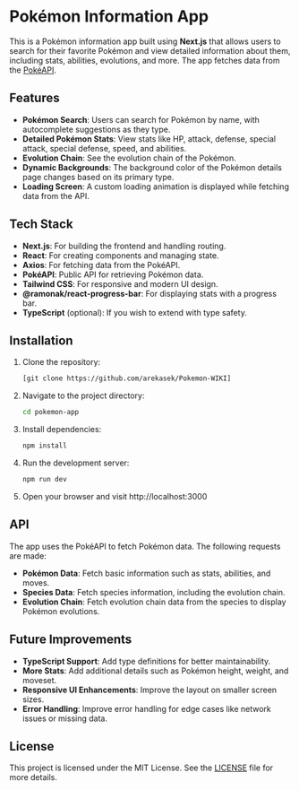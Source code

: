 # Pokémon Information App

This is a Pokémon information app built using **Next.js** that allows users to search for their favorite Pokémon and view detailed information about them, including stats, abilities, evolutions, and more. The app fetches data from the [PokéAPI](https://pokeapi.co/).

## Features

- **Pokémon Search**: Users can search for Pokémon by name, with autocomplete suggestions as they type.
- **Detailed Pokémon Stats**: View stats like HP, attack, defense, special attack, special defense, speed, and abilities.
- **Evolution Chain**: See the evolution chain of the Pokémon.
- **Dynamic Backgrounds**: The background color of the Pokémon details page changes based on its primary type.
- **Loading Screen**: A custom loading animation is displayed while fetching data from the API.

## Tech Stack

- **Next.js**: For building the frontend and handling routing.
- **React**: For creating components and managing state.
- **Axios**: For fetching data from the PokéAPI.
- **PokéAPI**: Public API for retrieving Pokémon data.
- **Tailwind CSS**: For responsive and modern UI design.
- **@ramonak/react-progress-bar**: For displaying stats with a progress bar.
- **TypeScript** (optional): If you wish to extend with type safety.

## Installation

1. Clone the repository:

   ```bash
   [git clone https://github.com/arekasek/Pokemon-WIKI]
2. Navigate to the project directory:
   ```bash
   cd pokemon-app
3. Install dependencies:
   ```bash
   npm install
4. Run the development server:
   ```bash
   npm run dev
5. Open your browser and visit http://localhost:3000

## API

The app uses the PokéAPI to fetch Pokémon data. The following requests are made:

- **Pokémon Data**: Fetch basic information such as stats, abilities, and moves.
- **Species Data**: Fetch species information, including the evolution chain.
- **Evolution Chain**: Fetch evolution chain data from the species to display Pokémon evolutions.

## Future Improvements

- **TypeScript Support**: Add type definitions for better maintainability.
- **More Stats**: Add additional details such as Pokémon height, weight, and moveset.
- **Responsive UI Enhancements**: Improve the layout on smaller screen sizes.
- **Error Handling**: Improve error handling for edge cases like network issues or missing data.

## License

This project is licensed under the MIT License. See the [LICENSE](LICENSE) file for more details.
